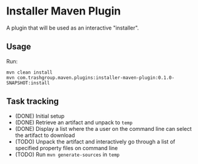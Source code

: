 # Installer Maven Plugin

A plugin that will be used as an interactive "installer".

## Usage

Run: 

    mvn clean install
    mvn com.trashgroup.maven.plugins:installer-maven-plugin:0.1.0-SNAPSHOT:install

## Task tracking 

- (DONE) Initial setup
- (DONE) Retrieve an artifact and unpack to `temp`
- (DONE) Display a list where the a user on the command line can select the artifact to download
- (TODO) Unpack the artifact and interactively go through a list of specified property files on command line
- (TODO) Run `mvn generate-sources` in `temp`